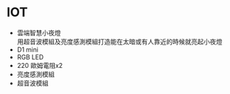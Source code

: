 # IOT

- 雲端智慧小夜燈  
用超音波模組及亮度感測模組打造能在太暗或有人靠近的時候就亮起小夜燈  
- D1 mini
- RGB LED
- 220 歐姆電阻x2
- 亮度感測模組
- 超音波模組

